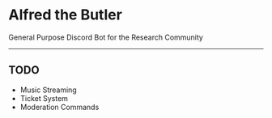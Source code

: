 # Alfred the Butler
General Purpose Discord Bot for the Research Community

---

## TODO

- Music Streaming
- Ticket System
- Moderation Commands
